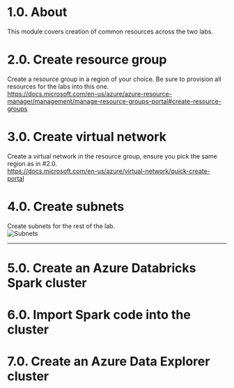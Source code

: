 # 1.0. About

This module covers creation of common resources across the two labs.

# 2.0. Create resource group
Create a resource group in a region of your choice.  Be sure to provision all resources for the labs into this one.<br>
https://docs.microsoft.com/en-us/azure/azure-resource-manager/management/manage-resource-groups-portal#create-resource-groups


# 3.0. Create virtual network
Create a virtual network in the resource group, ensure you pick the same region as in #2.0.<br>
https://docs.microsoft.com/en-us/azure/virtual-network/quick-create-portal

# 4.0. Create subnets
Create subnets for the rest of the lab.<br>
![Subnets](images/Subnets-Provision.png)
<br><hr>

# 5.0. Create an Azure Databricks Spark cluster

# 6.0. Import Spark code into the cluster

# 7.0. Create an Azure Data Explorer cluster



